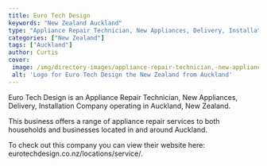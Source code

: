 ```yaml
---
title: Euro Tech Design
keywords: "New Zealand Auckland"
type: "Appliance Repair Technician, New Appliances, Delivery, Installation"
categories: ["New Zealand"]
tags: ["Auckland"]
author: Curtis
cover: 
 image: /img/directory-images/appliance-repair-technician,-new-appliances,-delivery,-installation/euro-tech-design.webp
 alt: 'Logo for Euro Tech Design the New Zealand from Auckland'
---
```


Euro Tech Design is an Appliance Repair Technician, New Appliances, Delivery, Installation Company operating in Auckland, New Zealand.

This business offers a range of appliance repair services to both households and businesses located in and around Auckland.



To check out this company you can view their website here: eurotechdesign.co.nz/locations/service/.
